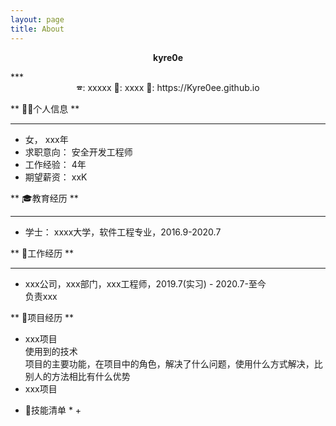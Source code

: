 ```yaml
---
layout: page
title: About
---
```


<div align="center">  
  <p><strong>kyre0e</strong></p>  
</div>  
***  
<center>🕿: xxxxx 📩: xxxx 📖: https://Kyre0ee.github.io</center>  

** 💁‍♀️个人信息 **  

***  
+ 女， xxx年  
+ 求职意向： 安全开发工程师  
+ 工作经验： 4年  
+ 期望薪资： xxK
 
** 🎓️教育经历 **   

***  
+ 学士： xxxx大学，软件工程专业，2016.9-2020.7
 
** 💼工作经历 **  

***  
+ xxx公司，xxx部门，xxx工程师，2019.7(实习) - 2020.7-至今  
负责xxx

** 🔨项目经历 **  

+ xxx项目  
使用到的技术  
项目的主要功能，在项目中的角色，解决了什么问题，使用什么方式解决，比别人的方法相比有什么优势  
+ xxx项目
  
* 🔧技能清单 *
  + 
